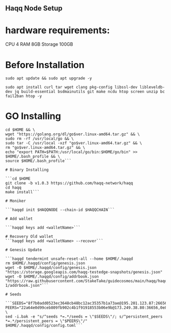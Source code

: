## Haqq Node Setup

# hardware requirements:

CPU	4 RAM  8GB	Storage 100GB

# Before Installation

```sudo apt update && sudo apt upgrade -y```

```sudo apt install curl tar wget clang pkg-config libssl-dev libleveldb-dev jq build-essential bsdmainutils git make ncdu htop screen unzip bc fail2ban htop -y```

#  GO Installing

```ver="1.18.3" && \
cd $HOME && \
wget "https://golang.org/dl/go$ver.linux-amd64.tar.gz" && \
sudo rm -rf /usr/local/go && \
sudo tar -C /usr/local -xzf "go$ver.linux-amd64.tar.gz" && \
rm "go$ver.linux-amd64.tar.gz" && \
echo "export PATH=$PATH:/usr/local/go/bin:$HOME/go/bin" >> $HOME/.bash_profile && \
source $HOME/.bash_profile```

# Binary Installing

```cd $HOME
git clone -b v1.0.3 https://github.com/haqq-network/haqq 
cd haqq
make install```

# Moniker 

```haqqd init $HAQQNODE --chain-id $HAQQCHAIN```

# Add wallet

```haqqd keys add <walletName>```

# Recovery Old wallet
```haqqd keys add <walletName> --recover```

# Genesis Update

```haqqd tendermint unsafe-reset-all --home $HOME/.haqqd
rm $HOME/.haqqd/config/genesis.json
wget -O $HOME/.haqqd/config/genesis.json "https://storage.googleapis.com/haqq-testedge-snapshots/genesis.json"
wget -O $HOME/.haqqd/config/addrbook.json "https://raw.githubusercontent.com/StakeTake/guidecosmos/main/haqq/haqq_53211-1/addrbook.json"```

# Seeds

```SEEDS="8f7b0add0523ec3648cb48bc12ac35357b1a73ae@195.201.123.87:26656,899eb370da6930cf0bfe01478c82548bb7c71460@34.90.233.163:26656,f2a78c20d5bb567dd05d525b76324a45b5b7aa28@34.90.227.10:26656,4705cf12fb56d7f9eb7144937c9f1b1d8c7b6a4a@34.91.195.139:26656"
PEERS="22a64e0d99ceb809fb902c4b1f91918553b06e9b@173.249.38.80:36656,0e8de1037b15af79705174d43c5fee1a93ac92ca@116.203.35.46:36656,583b6585d34e9993a7b02a8faa057d6334de30e6@65.109.17.86:31656,ffadba4c95ad235c828763e35cddee3fd2a35892@78.107.234.44:45666,d09e4b49d27a4d0a8a338157afb9674af0bb0da3@65.109.30.117:27656,9f15d378fda449c030eea4f913c1fee26a3046f5@65.109.18.179:33656,1ab6eba1e24b195a51a5a8e960f6328a4782b43c@195.201.108.152:26656,c3ee2e7ad7533d589e6de8b7cb146495a88a744c@135.181.248.69:46656,952b9d918037bc8f6d52756c111d0a30a456b3fe@213.239.217.52:29656"; \
sed -i.bak -e "s/^seeds *=.*/seeds = \"$SEEDS\"/; s/^persistent_peers *=.*/persistent_peers = \"$PEERS\"/" $HOME/.haqqd/config/config.toml```










